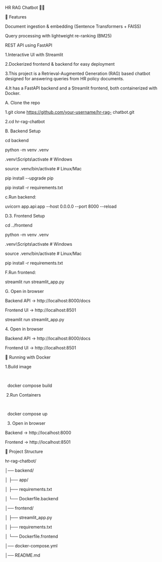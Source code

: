 HR RAG Chatbot 🤖📄

📌 Features



Document ingestion \& embedding (Sentence Transformers + FAISS)



Query processing with lightweight re-ranking (BM25)



REST API using FastAPI



1.Interactive UI with Streamlit



2.Dockerized frontend \& backend for easy deployment



3.This project is a Retrieval-Augmented Generation (RAG) based chatbot designed for answering queries from HR policy documents.

4.It has a FastAPI backend and a Streamlit frontend, both containerized with Docker.


A. Clone the repo



1.git clone https://github.com/your-username/hr-rag-  chatbot.git



2.cd hr-rag-chatbot



B. Backend Setup

cd backend

python -m venv .venv

.venv\\Scripts\\activate   # Windows

source .venv/bin/activate   # Linux/Mac



pip install --upgrade pip

pip install -r requirements.txt



c.Run backend:

uvicorn app.api:app --host 0.0.0.0 --port 8000 --reload



D.3. Frontend Setup



cd ../frontend

python -m venv .venv

.venv\\Scripts\\activate   # Windows

source .venv/bin/activate   # Linux/Mac



pip install -r requirements.txt

F.Run frontend:

streamlit run streamlit\_app.py



G. Open in browser



Backend API → http://localhost:8000/docs



Frontend UI → http://localhost:8501



streamlit run streamlit\_app.py



4\. Open in browser



Backend API → http://localhost:8000/docs



Frontend UI → http://localhost:8501



🐳 Running with Docker

 1.Build image 

&nbsp;  

&nbsp;  docker compose build



&nbsp;2.Run Containers

&nbsp;  

&nbsp;   docker compose up

3. Open in browser



Backend → http://localhost:8000



Frontend → http://localhost:8501


📂 Project Structure

hr-rag-chatbot/

│── backend/

│   ├── app/

│   ├── requirements.txt

│   └── Dockerfile.backend

│── frontend/

│   ├── streamlit\_app.py

│   ├── requirements.txt

│   └── Dockerfile.frontend

│── docker-compose.yml

│── README.md




